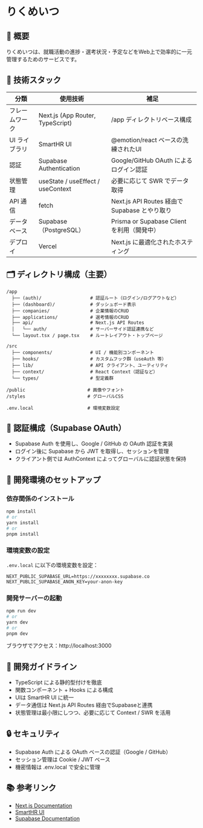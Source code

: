 # りくめいつ

## 🎯 概要
りくめいつは、就職活動の進捗・選考状況・予定などをWeb上で効率的に一元管理するためのサービスです。

## 🧱 技術スタック

| 分類 | 使用技術 | 補足 |
|------|----------|------|
| フレームワーク | Next.js (App Router, TypeScript) | /app ディレクトリベース構成 |
| UI ライブラリ | SmartHR UI | @emotion/react ベースの洗練されたUI |
| 認証 | Supabase Authentication | Google/GitHub OAuth によるログイン認証 |
| 状態管理 | useState / useEffect / useContext | 必要に応じて SWR でデータ取得 |
| API 通信 | fetch | Next.js API Routes 経由で Supabase とやり取り |
| データベース | Supabase（PostgreSQL） | Prisma or Supabase Client を利用（開発中） |
| デプロイ | Vercel | Next.js に最適化されたホスティング |

## 🗂️ ディレクトリ構成（主要）

```
/app
  ├── (auth)/                  # 認証ルート（ログイン/ログアウトなど）
  ├── (dashboard)/             # ダッシュボード表示
  ├── companies/               # 企業情報のCRUD
  ├── applications/            # 選考情報のCRUD
  ├── api/                     # Next.js API Routes
  │   └── auth/                # サーバーサイド認証連携など
  └── layout.tsx / page.tsx    # ルートレイアウト・トップページ

/src
  ├── components/              # UI / 機能別コンポーネント
  ├── hooks/                   # カスタムフック群（useAuth 等）
  ├── lib/                     # API クライアント、ユーティリティ
  ├── context/                 # React Context（認証など）
  └── types/                   # 型定義群

/public                       # 画像やフォント
/styles                       # グローバルCSS

.env.local                    # 環境変数設定
```

## 🔐 認証構成（Supabase OAuth）
- Supabase Auth を使用し、Google / GitHub の OAuth 認証を実装
- ログイン後に Supabase から JWT を取得し、セッションを管理
- クライアント側では AuthContext によってグローバルに認証状態を保持

## 🚀 開発環境のセットアップ

### 依存関係のインストール
```bash
npm install
# or
yarn install
# or
pnpm install
```

### 環境変数の設定
`.env.local` に以下の環境変数を設定：
```env
NEXT_PUBLIC_SUPABASE_URL=https://xxxxxxxx.supabase.co
NEXT_PUBLIC_SUPABASE_ANON_KEY=your-anon-key
```

### 開発サーバーの起動
```bash
npm run dev
# or
yarn dev
# or
pnpm dev
```
ブラウザでアクセス：http://localhost:3000

## 📝 開発ガイドライン
- TypeScript による静的型付けを徹底
- 関数コンポーネント + Hooks による構成
- UIは SmartHR UI に統一
- データ通信は Next.js API Routes 経由でSupabaseと連携
- 状態管理は最小限にしつつ、必要に応じて Context / SWR を活用

## 🔒 セキュリティ
- Supabase Auth による OAuth ベースの認証（Google / GitHub）
- セッション管理は Cookie / JWT ベース
- 機密情報は .env.local で安全に管理

## 📚 参考リンク
- [Next.js Documentation](https://nextjs.org/docs)
- [SmartHR UI](https://smarthr.design/)
- [Supabase Documentation](https://supabase.com/docs)